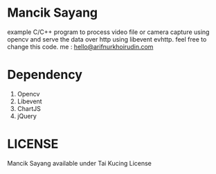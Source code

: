 # Mancik Sayang

example C/C++ program to process video file or camera capture using opencv and serve the data over http using libevent evhttp. feel free to change this code.
me : hello@arifnurkhoirudin.com

# Dependency

1. Opencv
2. Libevent
3. ChartJS
3. jQuery

# LICENSE

Mancik Sayang available under Tai Kucing License

